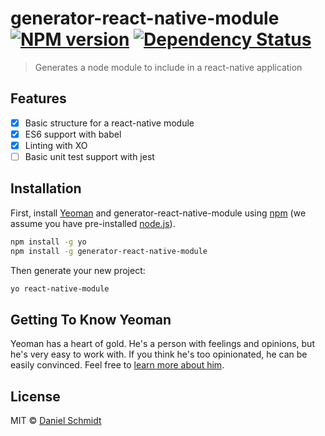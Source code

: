 # generator-react-native-module [![NPM version][npm-image]][npm-url] [![Dependency Status][daviddm-image]][daviddm-url] 
> Generates a node module to include in a react-native application

## Features

- [X] Basic structure for a react-native module
- [X] ES6 support with babel
- [X] Linting with XO
- [ ] Basic unit test support with jest

## Installation

First, install [Yeoman](http://yeoman.io) and generator-react-native-module using [npm](https://www.npmjs.com/) (we assume you have pre-installed [node.js](https://nodejs.org/)).

```bash
npm install -g yo
npm install -g generator-react-native-module
```

Then generate your new project:

```bash
yo react-native-module
```

## Getting To Know Yeoman

Yeoman has a heart of gold. He&#39;s a person with feelings and opinions, but he&#39;s very easy to work with. If you think he&#39;s too opinionated, he can be easily convinced. Feel free to [learn more about him](http://yeoman.io/).

## License

MIT © [Daniel Schmidt](danielmschmidt.de)


[npm-image]: https://badge.fury.io/js/generator-react-native-module.svg
[npm-url]: https://npmjs.org/package/generator-react-native-module
[daviddm-image]: https://david-dm.org/DanielMSchmidt/generator-react-native-module.svg?theme=shields.io
[daviddm-url]: https://david-dm.org/DanielMSchmidt/generator-react-native-module
